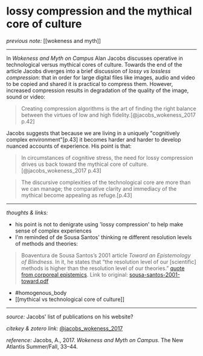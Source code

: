 # lossy compression and the mythical core of culture

_previous note:_ [[wokeness and myth]]

---

In _Wokeness and Myth on Campus_ Alan Jacobs discusses operative in technological versus mythical cores of culture. Towards the end of the article Jacobs diverges into a brief discussion of _lossy vs lossless compression_: that in order for large digital files like images, audio and video to be copied and shared it is practical to compress them. However, increased compression results in degradation of the quality of the image, sound or video:  

>Creating compression algorithms is the art of finding the right balance between the virtues of low and high fidelity.[@jacobs_wokeness_2017 p.42] 

Jacobs suggests that because we are living in a uniquely "cognitively complex environment"[p.43] it becomes harder and harder to develop nuanced accounts of experience. His point is that:

>In circumstances of cognitive stress, the need for lossy compression drives us back toward the mythical core of culture.[@jacobs_wokeness_2017 p.43] 

>The discursive complexities of the technological core are more than we can manage; the comparative clarity and immediacy of the mythical become appealing as refuge.[p.43] 


---

_thoughts & links:_

- his point is not to denigrate using 'lossy compression' to help make sense of complex experiences
- I'm reminded of de Sousa Santos' thinking re different resolution levels of methods and theories:

>Boaventura de Sousa Santos’s 2001 article _Toward an Epistemology of Blindness_. In it, he states that “the resolution level of our [scientific] methods is higher than the resolution level of our theories.” [quote from corporeal epistemics](https://www.skellis.net/corporeal-epistemics). Link to original: [sousa-santos-2001-toward.pdf](hook://file/oRC9cg8uG?p=d2hpdGVuZXNzX3Byb2ovd2hpdGVuZXNzX3Byb2otc2hhcmVkLXJlc291cmNlcw==&n=sousa-santos-2001-toward.pdf)

- #homogenous_body 
- [[mythical vs technological core of culture]]

---

_source:_ Jacobs' list of publications on his website?

_citekey & zotero link:_ [@jacobs_wokeness_2017](zotero://select/items/1_RAXCZ9VD)

_reference:_ Jacobs, A., 2017. _Wokeness and Myth on Campus_. The New Atlantis Summer/Fall, 33–44.


